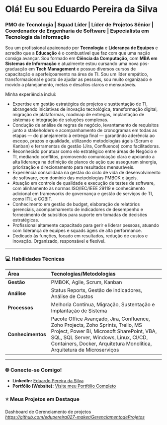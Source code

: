# Olá! Eu sou Eduardo Pereira da Silva

### PMO de Tecnologia | Squad Líder | Líder de Projetos Sênior | Coordenador de Engenharia de Software | Especialista em Tecnologia da Informação

Sou um profissional apaixonado por **Tecnologia** e **Liderança de Equipes** e acredito que a **Educação** é o combustível que faz com que uma nação consiga avançar. Sou formado em **Ciência da Computação**, com **MBA em Sistemas de Informação** e atualmente estou cursando uma nova pós-graduação em **Tech Management** e possuo diversos cursos de capacitação e aperfeiçoamento na área de TI. Sou um líder empático, transformacional e gosto de ajudar as pessoas, sou muito organizado e movido a planejamento, metas e desafios claros e mensuráveis.

Minha experiência inclui:

- Expertise em gestão estratégica de projetos e susttentação de TI, abrangendo iniciativas de inovação tecnológica, transformação digital, migração de plataformas, roadmap de entregas, implantação de sistemas e integração de soluções complexas.
- Condução de análise de regras de negócio, levantamento de requisitos junto a stakeholders e acompanhamento de cronogramas em todas as etapas — do planejamento à entrega final — garantindo aderência ao escopo, prazos e qualidade, utilizando metodologias ágeis (Scrum e Kanban) e ferramentas de gestão (Jira, Confluence) como facilitadoras.
- Reconhecido por atuar como elo estratégico entre áreas de Negócio e TI, mediando conflitos, promovendo comunicação clara e apoiando a alta liderança na definição de planos de ação que asseguram sinergia, priorização e direcionamento para resultados mensuráveis.
- Experiência consolidada na gestão do ciclo de vida de desenvolvimento de software, com domínio das metodologias PMBOK e ágeis.
- Atuação em controle de qualidade e execução de testes de software, com alinhamento às normas ISO/IEC/IEEE 29119 e conhecimento adicional em frameworks de governança e gestão de serviços de TI, como ITIL e COBIT.
- Conhecimento em gestão de budget, elaboração de relatórios gerenciais, acompanhamento de indicadores de desempenho e fornecimento de subsídios para suporte em tomadas de decisões estratégicas.
- Profissional altamente capacitado para gerir e liderar pessoas, atuando com liderança de equipes e squads ágeis de alta performance.
- Dedicado às funções, focado em resultados, redução de custos e inovação. Organizado, responsável e flexível.

---

### 💻 Habilidades Técnicas

| Área | Tecnologias/Metodologias |
| :--- | :--- |
| **Gestão** | PMBOK, Agile, Scrum, Kanban|
| **Análise** | Status Reports, Gestão de indicadores, Análise de Custos |
| **Processos** | Melhoria Contínua, Migração, Sustentação e Implantação de Sistema |
| **Conhecimentos**| Pacote Office Avançado, Jira, Confluence, Zoho Projects, Zoho Sprints, Trello, MS Project, Power BI, Microsoft SharePoint, VBA, SQL, SQL Server, Windows, Linux, CI/CD, Containers, Docker, Arquitetura Monolítica, Arquitetura de Microserviços|

---

### 🌐 Conecte-se Comigo!

- **LinkedIn:** <a href="https://www.linkedin.com/in/eduardo-pereira-118a6111/" target="_blank">Eduardo Pereira da Silva</a>
- **Portfólio (Website):** <a href="https://edupereira027-maker.github.io" target="_blank">Visite meu Portfólio Completo</a>

### ⭐ Meus Projetos em Destaque

Dashboard de Gerenciamento de projetos *https://github.com/edupereira027-maker/GerenciamentodeProjetos*
